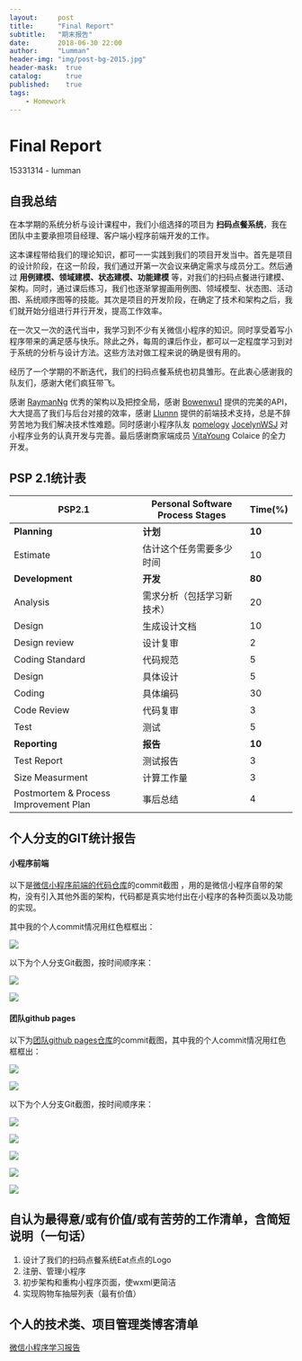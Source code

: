 ```yaml
---
layout:     post
title:      "Final Report"
subtitle:   "期末报告"
date:       2018-06-30 22:00
author:     "Lumman"
header-img: "img/post-bg-2015.jpg"
header-mask:  true
catalog:      true
published:    true
tags:
    - Homework
---
```


# Final Report

15331314 - lumman

## 自我总结

在本学期的系统分析与设计课程中，我们小组选择的项目为 **扫码点餐系统**，我在团队中主要承担项目经理、客户端小程序前端开发的工作。

这本课程带给我们的理论知识，都可一一实践到我们的项目开发当中。首先是项目的设计阶段，在这一阶段，我们通过开第一次会议来确定需求与成员分工。然后通过 **用例建模、领域建模、状态建模、功能建模** 等，对我们的扫码点餐进行建模、架构。同时，通过课后练习，我们也逐渐掌握画用例图、领域模型、状态图、活动图、系统顺序图等的技能。其次是项目的开发阶段，在确定了技术和架构之后，我们就开始分组进行并行开发，提高工作效率。

在一次又一次的迭代当中，我学习到不少有关微信小程序的知识。同时享受着写小程序带来的满足感与快乐。除此之外，每周的课后作业，都可以一定程度学习到对于系统的分析与设计方法。这些方法对做工程来说的确是很有用的。

经历了一个学期的不断迭代，我们的扫码点餐系统也初具雏形。在此衷心感谢我的队友们，感谢大佬们疯狂带飞。

感谢 [RaymanNg](https://github.com/RaymanNg) 优秀的架构以及把控全局，感谢  [Bowenwu1](https://github.com/Bowenwu1) 提供的完美的API，大大提高了我们与后台对接的效率，感谢 [Llunnn](https://github.com/Llunnn) 提供的前端技术支持，总是不辞劳苦地为我们解决技术性难题。同时感谢小程序队友 [pomelogy](https://github.com/pomeloqy) [JocelynWSJ](https://github.com/JocelynWSJ) 对小程序业务的认真开发与完善。最后感谢商家端成员 [VitaYoung](https://github.com/VitaYoung)  Colaice 的全力开发。

## PSP 2.1统计表

| PSP2.1                                | Personal Software Process Stages | Time(%) |
| ------------------------------------- | -------------------------------- | ------- |
| **Planning**                          | **计划**                         | **10**  |
| Estimate                              | 估计这个任务需要多少时间         | 10      |
| **Development**                       | **开发**                         | **80**  |
| Analysis                              | 需求分析（包括学习新技术）       | 20      |
| Design                                | 生成设计文档                     | 10      |
| Design review                         | 设计复审                         | 2       |
| Coding Standard                       | 代码规范                         | 5       |
| Design                                | 具体设计                         | 5       |
| Coding                                | 具体编码                         | 30      |
| Code Review                           | 代码复审                         | 3       |
| Test                                  | 测试                             | 5       |
| **Reporting**                         | **报告**                         | **10**  |
| Test Report                           | 测试报告                         | 3       |
| Size Measurment                       | 计算工作量                       | 3       |
| Postmortem & Process Improvement Plan | 事后总结                         | 4       |




## 个人分支的GIT统计报告

#### 小程序前端

以下是[微信小程序前端的代码仓库](https://github.com/ChickenDinner8/Client-Customer/graphs/contributors)的commit截图 ，用的是微信小程序自带的架构，没有引入其他外面的架构，代码都是真实地付出在小程序的各种页面以及功能的实现。

其中我的个人commit情况用红色框框出：

![](https://github.com/wulinman/wulinman.github.io/blob/master/img/in-post/final%20report/wx1.png?raw=true)



以下为个人分支Git截图，按时间顺序来：

![](https://github.com/wulinman/wulinman.github.io/blob/master/img/in-post/final%20report/wx-commit1.png?raw=true)

![](https://github.com/wulinman/wulinman.github.io/blob/master/img/in-post/final%20report/wx-commit2.png?raw=true)



#### 团队github pages

以下为[团队github pages仓库](https://github.com/ChickenDinner8/ChickenDinner8.github.io/graphs/contributors)的commit截图，其中我的个人commit情况用红色框框出：

![](https://github.com/wulinman/wulinman.github.io/blob/master/img/in-post/final%20report/document1.png?raw=true)

![](https://github.com/wulinman/wulinman.github.io/blob/master/img/in-post/final%20report/document2.png?raw=true)

以下为个人分支Git截图，按时间顺序来：

![](https://github.com/wulinman/wulinman.github.io/blob/master/img/in-post/final%20report/d-commit1.png?raw=true)

![](https://github.com/wulinman/wulinman.github.io/blob/master/img/in-post/final%20report/d-commit2.png?raw=true)

![](https://github.com/wulinman/wulinman.github.io/blob/master/img/in-post/final%20report/d-commit3.png?raw=true)

![](https://github.com/wulinman/wulinman.github.io/blob/master/img/in-post/final%20report/d-commit4.png?raw=true)

![](https://github.com/wulinman/wulinman.github.io/blob/master/img/in-post/final%20report/d-commit5.png?raw=true)

## 自认为最得意/或有价值/或有苦劳的工作清单，含简短说明（一句话）

1. 设计了我们的扫码点餐系统Eat点点的Logo
2. 注册、管理小程序
3. 初步架构和重构小程序页面，使wxml更简洁
4. 实现购物车抽屉列表（最有价值）



## 个人的技术类、项目管理类博客清单

[微信小程序学习报告](https://wulinman.github.io/2018/04/13/%E5%BE%AE%E4%BF%A1%E5%B0%8F%E7%A8%8B%E5%BA%8F%E5%AD%A6%E4%B9%A0%E6%8A%A5%E5%91%8A/)


